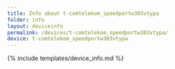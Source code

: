 ```yaml
---
title: Info about t-comtelekom_speedportw303vtypa
folder: info
layout: deviceinfo
permalink: /devices/t-comtelekom_speedportw303vtypa/
device: t-comtelekom_speedportw303vtypa
---
```

{% include templates/device_info.md %}
